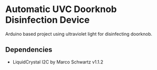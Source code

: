 # Automatic UVC Doorknob Disinfection Device
Arduino based project using ultraviolet light for disinfecting doorknob.

## Dependencies
  - LiquidCrystal I2C by Marco Schwartz v1.1.2
